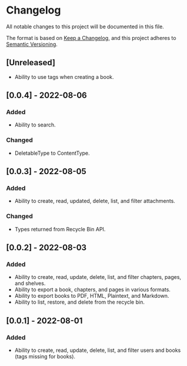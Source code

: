 # Changelog
All notable changes to this project will be documented in this file.

The format is based on [Keep a Changelog](https://keepachangelog.com/en/1.0.0/),
and this project adheres to [Semantic Versioning](https://semver.org/spec/v2.0.0.html).

## [Unreleased]
- Ability to use tags when creating a book.

## [0.0.4] - 2022-08-06
### Added
- Ability to search.

### Changed
- DeletableType to ContentType.

## [0.0.3] - 2022-08-05
### Added
- Ability to create, read, updated, delete, list, and filter attachments.

### Changed
- Types returned from Recycle Bin API.

## [0.0.2] - 2022-08-03
### Added
- Ability to create, read, update, delete, list, and filter chapters, pages, and shelves.
- Ability to export a book, chapters, and pages in various formats.
- Ability to export books to PDF, HTML, Plaintext, and Markdown.
- Ability to list, restore, and delete from the recycle bin.

## [0.0.1] - 2022-08-01
### Added
- Ability to create, read, update, delete, list, and filter users and books (tags missing for books).